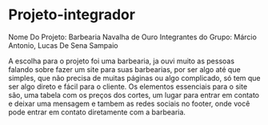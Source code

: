 # Projeto-integrador

Nome Do Projeto: Barbearia Navalha de Ouro
Integrantes do Grupo: Márcio Antonio, Lucas De Sena Sampaio

A escolha para o projeto foi uma barbearia, ja ouvi muito as pessoas falando sobre fazer um site para suas barbearias, por ser algo até que simples, que não precisa de muitas páginas ou algo complicado, só tem que ser algo direto e fácil para o cliente. Os elementos essenciais para o site são, uma tabela com os preços dos cortes, um lugar para entrar em contato e deixar uma mensagem e tambem as redes sociais no footer, onde você pode entrar em contato diretamente com a barbearia.